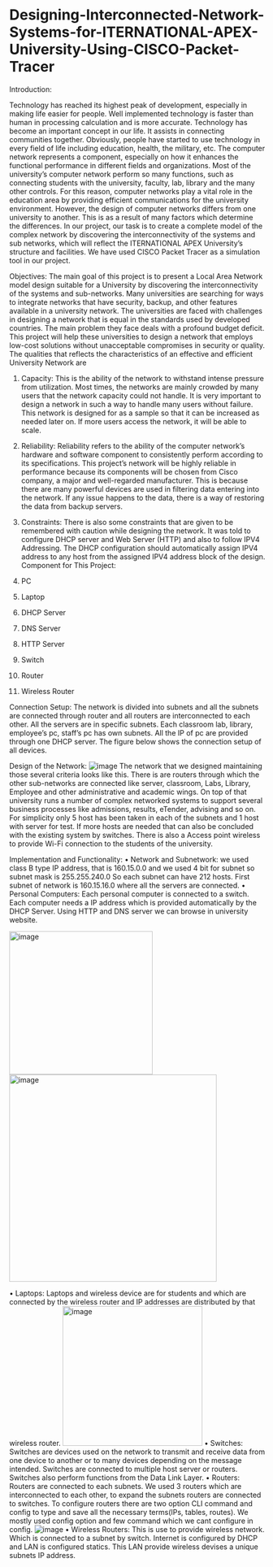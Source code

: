 # Designing-Interconnected-Network-Systems-for-ITERNATIONAL-APEX-University-Using-CISCO-Packet-Tracer

Introduction:

Technology has reached its highest peak of development, especially in making life easier for people. Well implemented technology is faster than human in processing calculation and is more accurate. Technology has become an important concept in our life. It assists in connecting communities together. Obviously, people have started to use technology in every field of life including education, health, the military, etc. The computer network represents a component, especially on how it enhances the functional performance in different fields and organizations. Most of the university’s computer network perform so many functions, such as connecting students with the university, faculty, lab, library and the many other controls. For this reason, computer networks play a vital role in the education area by providing efficient communications for the university environment. However, the design of computer networks differs from one university to another. This is as a result of many factors which determine the differences. 
In our project, our task is to create a complete model of the complex network by discovering the interconnectivity of the systems and sub networks, which will reflect the ITERNATIONAL APEX University’s structure and facilities. We have used CISCO Packet Tracer as a simulation tool in our project.

Objectives:
The main goal of this project is to present a Local Area Network model design suitable for a University by discovering the interconnectivity of the systems and sub-networks. Many universities are searching for ways to integrate networks that have security, backup, and other features available in a university network. The universities are faced with challenges in designing a network that is equal in the standards used by developed countries. The main problem they face deals with a profound budget deficit. This project will help these universities to design a network that employs low-cost solutions without unacceptable compromises in security or quality.
The qualities that reflects the characteristics of an effective and efficient University Network are
1.	Capacity: This is the ability of the network to withstand intense pressure from utilization. Most times, the networks are mainly crowded by many users that the network capacity could not handle. It is very important to design a network in such a way to handle many users without failure. This network is designed for as a sample so that it can be increased as needed later on. If more users access the network, it will be able to scale.

2.	Reliability: Reliability refers to the ability of the computer network’s hardware and software component to consistently perform according to its specifications. This project’s network will be highly reliable in performance because its components will be chosen from Cisco company, a major and well-regarded manufacturer. This is because there are many powerful devices are used in filtering data entering into the network. If any issue happens to the data, there is a way of restoring the data from backup servers. 

3.	Constraints: There is also some constraints that are given to be remembered with caution while designing the network. It was told to configure DHCP server and Web Server (HTTP) and also to follow IPV4 Addressing. The DHCP configuration should automatically assign IPV4 address to any host from the assigned IPV4 address block of the design.
Component for This Project:
1.	PC 
2.	Laptop
3.	DHCP Server 
4.	DNS Server 
5.	HTTP Server 
6.	Switch 
7.	Router
8.	Wireless Router 

Connection Setup:
The network is divided into subnets and all the subnets are connected through router and all routers are interconnected to each other. All the servers are in specific subnets. Each classroom lab, library, employee’s pc, staff’s pc has own subnets. All the IP of pc are provided through one DHCP server. The figure below shows the connection setup of all devices.

Design of the Network:
![image](https://github.com/Anik-Paul-cmd/Designing-Interconnected-Network-Systems-for-ITERNATIONAL-APEX-University-Using-CISCO-Packet-Tracer/assets/57853726/6fdc461c-1d88-4e47-89e1-50941c606997)
The network that we designed maintaining those several criteria looks like this. There is are routers through which the other sub-networks are connected like server, classroom, Labs, Library, Employee and other administrative and academic wings. On top of that university runs a number of complex networked systems to support several business processes like admissions, results, eTender, advising and so on. For simplicity only 5 host has been taken in each of the subnets and 1 host with server for test. If more hosts are needed that can also be concluded with the existing system by switches. There is also a Access point wireless to provide Wi-Fi connection to the students of the university.

Implementation and Functionality:
•	Network and Subnetwork: we used class B type IP address, that is 160.15.0.0 and we used 4 bit for subnet so subnet mask is 255.255.240.0 So each subnet can have 212 hosts. First subnet of network is 160.15.16.0 where all the servers are connected.
•	Personal Computers: Each personal computer is connected to a switch. Each computer needs a IP address which is provided automatically by the DHCP Server. Using HTTP and DNS server we can browse in university website.


<img width="282" alt="image" src="https://github.com/Anik-Paul-cmd/Designing-Interconnected-Network-Systems-for-ITERNATIONAL-APEX-University-Using-CISCO-Packet-Tracer/assets/57853726/eca4cab3-5f71-40db-9b77-99e6ac81722c">


<img width="408" alt="image" src="https://github.com/Anik-Paul-cmd/Designing-Interconnected-Network-Systems-for-ITERNATIONAL-APEX-University-Using-CISCO-Packet-Tracer/assets/57853726/56ebd18c-3aeb-47a4-9681-6de390130a87">

•	Laptops: Laptops and wireless device are for students and which are connected by the wireless router and IP addresses are distributed by that wireless router.
<img width="275" alt="image" src="https://github.com/Anik-Paul-cmd/Designing-Interconnected-Network-Systems-for-ITERNATIONAL-APEX-University-Using-CISCO-Packet-Tracer/assets/57853726/3be9c268-49ce-49d4-810f-71b29b3f4d6c">
•	 Switches: Switches are devices used on the network to transmit and receive data from one device to another or to many devices depending on the message intended. Switches are connected to multiple host server or routers. Switches also perform functions from the Data Link Layer.
•	Routers: Routers are connected to each subnets. We used 3 routers which are interconnected to each other, to expand the subnets routers are connected to switches. To configure routers there are two option CLI command and config to type and save all the necessary terms(IPs, tables, routes). We mostly used config option and few command which we cant configure in config. 
![image](https://github.com/Anik-Paul-cmd/Designing-Interconnected-Network-Systems-for-ITERNATIONAL-APEX-University-Using-CISCO-Packet-Tracer/assets/57853726/1f0fed88-4957-49d1-b99c-3eef000c11b9)
•	Wireless Routers: This is use to provide wireless network. Which is connected to a subnet by switch. Internet is configured by DHCP and LAN is configured statics. This LAN provide wireless devises a unique subnets IP address. 












